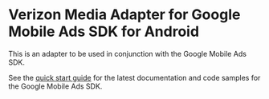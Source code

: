# Verizon Media Adapter for Google Mobile Ads SDK for Android

This is an adapter to be used in conjunction with the Google Mobile Ads SDK.

See the
[quick start guide](https://developers.google.com/admob/android/quick-start)
for the latest documentation and code samples for the Google Mobile Ads SDK.
